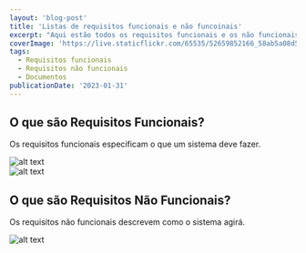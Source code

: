 ```yaml
---
layout: 'blog-post'
title: 'Listas de requisitos funcionais e não funcoinais'
excerpt: "Aqui estão todos os requisitos funcionais e os não funcionais."
coverImage: 'https://live.staticflickr.com/65535/52659852166_58ab5a08d5_w.jpg'
tags:
  - Requisitos funcionais
  - Requisitos não funcionais
  - Documentos
publicationDate: '2023-01-31'
---
```


## O que são Requisitos Funcionais?

Os requisitos funcionais especificam o que um sistema deve fazer.

<div class="wide-content"><img src="https://live.staticflickr.com/65535/52660417669_b132a8e024_c.jpg" alt="alt text" /></div>

<div class="wide-content"><img src="https://live.staticflickr.com/65535/52660417659_7facfd9499_c.jpg" alt="alt text" /></div>

## O que são Requisitos Não Funcionais?

Os requisitos não funcionais descrevem como o sistema agirá.

<div class="wide-content"><img src="https://live.staticflickr.com/65535/52660626848_54961bf5c2_z.jpg" alt="alt text" /></div>


